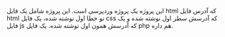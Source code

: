 این پروژه یک پروژه وردپرسی است. این پروژه شامل یک فایل html که آدرس فایل html تو خطا اول نوشته شده، یک فایل css که آدرسش سطر اول نوشته شده و یک فایل js که آدرسش همون اول نوشته شده.
یک فایل php هم داره.